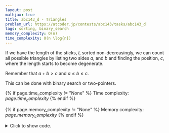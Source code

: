 ```yaml
---
layout: post
mathjax: true
title: abc143_d - Triangles
problem_url: https://atcoder.jp/contests/abc143/tasks/abc143_d
tags: sorting, binary_search
memory_complexity: O(n)
time_complexity: O(n \log{n})
---
```


If we have the length of the sticks, $l$, sorted non-decreasingly, we can
count all possible triangles by listing two sides $a$, and $b$ and finding
the position, $c$, where the length starts to become degenerate.

Remember that $a + b > c$ and $a \leq b \leq c$.

This can be done with binary search or two-pointers.


{% if page.time_complexity != "None" %}
Time complexity: ${{ page.time_complexity }}$
{% endif %}

{% if page.memory_complexity != "None" %}
Memory complexity: ${{ page.memory_complexity }}$
{% endif %}

<details>
<summary>
<p style="display:inline">Click to show code.</p>
</summary>
```cpp
{% raw %}
using namespace std;
using ll = long long;
using ii = pair<int, int>;
using vi = vector<int>;
int main(void)
{
    ios::sync_with_stdio(false), cin.tie(NULL);
    int n;
    cin >> n;
    vi l(n);
    for (auto &li : l)
        cin >> li;
    sort(begin(l), end(l));
    int ans = 0;
    for (int i = 0; i < n - 2; ++i)
    {
        for (int j = i + 1; j < n - 1; ++j)
        {
            auto it = lower_bound(begin(l) + j + 1, end(l), l[i] + l[j]);
            int k = distance(begin(l), it);
            if (k - 1 > j)
                ans += k - j - 1;
        }
    }
    cout << ans << endl;
    return 0;
}

{% endraw %}
```
</details>

